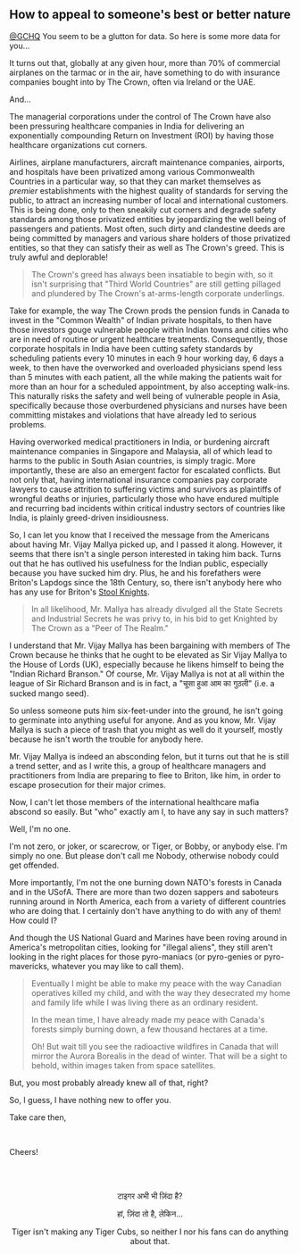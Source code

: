 ## How to appeal to someone's best or better nature

[@GCHQ](https://www.gchq.gov.uk/section/locations/london) You seem to be a glutton for data. So here is some more data for you...

It turns out that, globally at any given hour, more than 70% of commercial airplanes on the tarmac or in the air, have something to do with insurance companies bought into by The Crown, often via Ireland or the UAE. 

And...

The managerial corporations under the control of The Crown have also been pressuring healthcare companies in India for delivering an exponentially compounding Return on Investment (ROI) by having those healthcare organizations cut corners. 

Airlines, airplane manufacturers, aircraft maintenance companies, airports, and hospitals have been privatized among various Commonwealth Countries in a particular way, so that they can market themselves as *premier* establishments with the highest quality of standards for serving the public, to attract an increasing number of local and international customers. This is being done, only to then sneakily cut corners and degrade safety standards among those privatized entities by jeopardizing the well being of passengers and patients. Most often, such dirty and clandestine deeds are being committed by managers and various share holders of those privatized entities, so that they can satisfy their as well as The Crown's greed. This is truly awful and deplorable! 

>The Crown's greed has always been insatiable to begin with, so it isn't surprising that "Third World Countries" are still getting pillaged and plundered by The Crown's at-arms-length corporate underlings.  

Take for example, the way The Crown prods the pension funds in Canada to invest in the "Common Wealth" of Indian private hospitals, to then have those investors gouge vulnerable people within Indian towns and cities who are in need of routine or urgent healthcare treatments. Consequently, those corporate hospitals in India have been cutting safety standards by scheduling patients every 10 minutes in each 9 hour working day, 6 days a week, to then have the overworked and overloaded physicians spend less than 5 minutes with each patient, all the while making the patients wait for more than an hour for a scheduled appointment, by also accepting walk-ins. This naturally risks the safety and well being of vulnerable people in Asia, specifically because those overburdened physicians and nurses have been committing mistakes and violations that have already led to serious problems. 

Having overworked medical practitioners in India, or burdening aircraft maintenance companies in Singapore and Malaysia, all of which lead to harms to the public in South Asian countries, is simply tragic. More importantly, these are also an emergent factor for escalated conflicts. But not only that, having international insurance companies pay corporate lawyers to cause attrition to suffering victims and survivors as plaintiffs of wrongful deaths or injuries, particularly those who have endured multiple and recurring bad incidents within critical industry sectors of countries like India, is plainly greed-driven insidiousness. 

So, I can let you know that I received the message from the Americans about having Mr. Vijay Mallya picked up, and I passed it along. However, it seems that there isn't a single person interested in taking him back. Turns out that he has outlived his usefulness for the Indian public, especially because you have sucked him dry. Plus, he and his forefathers were Briton's Lapdogs since the 18th Century, so, there isn't anybody here who has any use for Briton's [Stool Knights](https://en.wikipedia.org/wiki/Groom_of_the_Stool). 

>In all likelihood, Mr. Mallya has already divulged all the State Secrets and Industrial Secrets he was privy to, in his bid to get Knighted by The Crown as a "Peer of The Realm." 

I understand that Mr. Vijay Mallya has been bargaining with members of The Crown because he thinks that he ought to be elevated as Sir Vijay Mallya to the House of Lords (UK), especially because he likens himself to being the "Indian Richard Branson." Of course, Mr. Vijay Mallya is not at all within the league of Sir Richard Branson and is in fact, a "चूसा हुआ आम का गुठली" (i.e. a sucked mango seed). 

So unless someone puts him six-feet-under into the ground, he isn't going to germinate into anything useful for anyone. And as you know, Mr. Vijay Mallya is such a piece of trash that you might as well do it yourself, mostly because he isn't worth the trouble for anybody here. 

Mr. Vijay Mallya is indeed an absconding felon, but it turns out that he is still a trend setter, and as I write this, a group of healthcare managers and practitioners from India are preparing to flee to Briton, like him, in order to escape prosecution for their major crimes. 

Now, I can't let those members of the international healthcare mafia abscond so easily. But "who" exactly am I, to have any say in such matters?

Well, I'm no one. 

I'm not zero, or joker, or scarecrow, or Tiger, or Bobby, or anybody else. I'm simply no one. But please don't call me Nobody, otherwise nobody could get offended. 

More importantly, I'm not the one burning down NATO's forests in Canada and in the USofA. There are more than two dozen sappers and saboteurs running around in North America, each from a variety of different countries who are doing that. I certainly don't have anything to do with any of them! How could I? 

And though the US National Guard and Marines have been roving around in America's metropolitan cities, looking for "illegal aliens", they still aren't looking in the right places for those pyro-maniacs (or pyro-genies or pyro-mavericks, whatever you may like to call them).

>Eventually I might be able to make my peace with the way Canadian operatives killed my child, and with the way they desecrated my home and family life while I was living there as an ordinary resident. 
>
>In the mean time, I have already made my peace with Canada's forests simply burning down, a few thousand hectares at a time. 
>
>Oh! But wait till you see the radioactive wildfires in Canada that will mirror the Aurora Borealis in the dead of winter. That will be a sight to behold, within images taken from space satellites.  

But, you most probably already knew all of that, right?

So, I guess, I have nothing new to offer you. 

Take care then,

<br>

Cheers!  

<br>
<br>
 
<div align="center">

<p>टाइगर अभी भी ज़िंदा है?</p> 
<p>हां, ज़िंदा तो है, लेकिन...</p> 
<p>Tiger isn't making any Tiger Cubs, so neither I nor his fans can do anything about that.</p>

</div>  